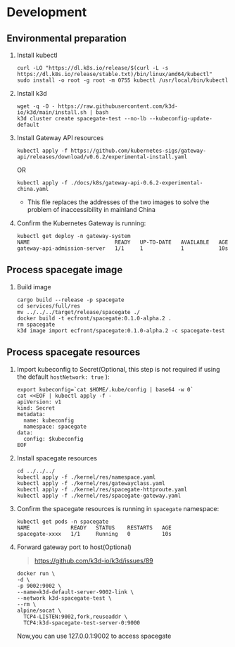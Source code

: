 # Development

## Environmental preparation

1. Install kubectl

    ```
    curl -LO "https://dl.k8s.io/release/$(curl -L -s https://dl.k8s.io/release/stable.txt)/bin/linux/amd64/kubectl"
    sudo install -o root -g root -m 0755 kubectl /usr/local/bin/kubectl
    ```

1. Install k3d

    ```
    wget -q -O - https://raw.githubusercontent.com/k3d-io/k3d/main/install.sh | bash
    k3d cluster create spacegate-test --no-lb --kubeconfig-update-default
    ```

1. Install Gateway API resources

    ```
    kubectl apply -f https://github.com/kubernetes-sigs/gateway-api/releases/download/v0.6.2/experimental-install.yaml
    ```

    OR

    ```
    kubectl apply -f ./docs/k8s/gateway-api-0.6.2-experimental-china.yaml
    ```

    * This file replaces the addresses of the two images to solve the problem of inaccessibility in mainland China

1. Confirm the Kubernetes Gateway is running:

    ```
    kubectl get deploy -n gateway-system
    NAME                           READY   UP-TO-DATE   AVAILABLE   AGE
    gateway-api-admission-server   1/1     1            1           10s
    ```

## Process spacegate image

1. Build image

    ```
    cargo build --release -p spacegate
    cd services/full/res
    mv ../../../target/release/spacegate ./
    docker build -t ecfront/spacegate:0.1.0-alpha.2 .
    rm spacegate
    k3d image import ecfront/spacegate:0.1.0-alpha.2 -c spacegate-test
    ```

## Process spacegate resources

1. Import kubeconfig to Secret(Optional, this step is not required if using the default `hostNetwork: true` ):

    ```
    export kubeconfig=`cat $HOME/.kube/config | base64 -w 0`
    cat <<EOF | kubectl apply -f -
    apiVersion: v1
    kind: Secret
    metadata:
      name: kubeconfig
      namespace: spacegate
    data:
      config: $kubeconfig
    EOF
    ```

1. Install spacegate resources

    ```
    cd ../../../
    kubectl apply -f ./kernel/res/namespace.yaml
    kubectl apply -f ./kernel/res/gatewayclass.yaml
    kubectl apply -f ./kernel/res/spacegate-httproute.yaml
    kubectl apply -f ./kernel/res/spacegate-gateway.yaml
    ```

1. Confirm the spacegate resources is running in `spacegate` namespace:

    ```
    kubectl get pods -n spacegate
    NAME             READY   STATUS    RESTARTS   AGE
    spacegate-xxxx   1/1     Running   0          10s
    ```

1. Forward gateway port to host(Optional)
    > https://github.com/k3d-io/k3d/issues/89

    ```
    docker run \
    -d \
    -p 9002:9002 \
    --name=k3d-default-server-9002-link \
    --network k3d-spacegate-test \
    --rm \
    alpine/socat \
      TCP4-LISTEN:9002,fork,reuseaddr \
      TCP4:k3d-spacegate-test-server-0:9000
    ```

    Now,you can use 127.0.0.1:9002 to access spacegate